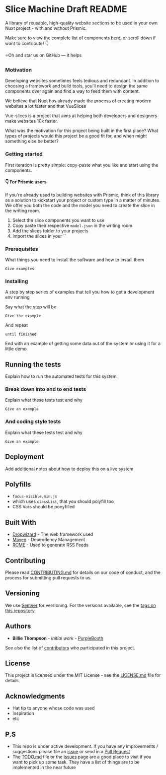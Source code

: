 # Slice Machine Draft README

A library of reusable, high-quality website sections to be used in your own Nuxt project - with and without Prismic.

Make sure to view the complete list of components [here](https://prismic.io),
or scroll down if want to contribute! 👇

⭐️Oh and star us on GitHub — it helps

### Motivation
Developing websites sometimes feels tedious and redundant. In addition to choosing a framework and build tools, you'll need to design the same components over again and find a way to feed them with content.

We believe that Nuxt has already made the process of creating modern websites a lot faster and that VueSlices

Vue-slices is a project that aims at helping both developers and designers make websites 10x faster.

What was the motivation for this project being built in the first place?
What types of projects would this project be a good fit for, and when might something else be better?

### Getting started

First iteration is pretty simple: copy-paste what you like and start using the components.

#### 👇 For Prismic users
If you're already used to building websites with Prismic, think of this library as a solution to kickstart your project or custom type in a matter of minutes. We offer you both the code and the model you need to create the slice in the writing room.

1. Select the slice components you want to use
2. Copy paste their respective `model.json` in the writing room
3. Add the slices folder to your projects
4. Import the slices in your ``

### Prerequisites

What things you need to install the software and how to install them

```
Give examples
```

### Installing

A step by step series of examples that tell you how to get a development env running

Say what the step will be

```
Give the example
```

And repeat

```
until finished
```

End with an example of getting some data out of the system or using it for a little demo

## Running the tests

Explain how to run the automated tests for this system

### Break down into end to end tests

Explain what these tests test and why

```
Give an example
```

### And coding style tests

Explain what these tests test and why

```
Give an example
```

## Deployment

Add additional notes about how to deploy this on a live system

## Polyfills

- `focus-visible.min.js`
- which uses `classList`, that you should polyfill too
- CSS Vars should be ponyfilled

## Built With

* [Dropwizard](http://www.dropwizard.io/1.0.2/docs/) - The web framework used
* [Maven](https://maven.apache.org/) - Dependency Management
* [ROME](https://rometools.github.io/rome/) - Used to generate RSS Feeds

## Contributing

Please read [CONTRIBUTING.md](https://gist.github.com/PurpleBooth/b24679402957c63ec426) for details on our code of conduct, and the process for submitting pull requests to us.

## Versioning

We use [SemVer](http://semver.org/) for versioning. For the versions available, see the [tags on this repository](https://github.com/your/project/tags). 

## Authors

* **Billie Thompson** - *Initial work* - [PurpleBooth](https://github.com/PurpleBooth)

See also the list of [contributors](https://github.com/your/project/contributors) who participated in this project.

## License

This project is licensed under the MIT License - see the [LICENSE.md](LICENSE.md) file for details

## Acknowledgments

* Hat tip to anyone whose code was used
* Inspiration
* etc

## P.S

- This repo is under active development. If you have any improvements / suggestions please file an [issue](https://github.com) or send in a [Pull Request](/CONTRIBUTING.md)
- The [TODO.md](/TODO.md) file or the [issues](https://github.com/kylelobo/The-Documentation-Compendium/issues) page are a good place to visit if you want to pick up some task. They have a list of things are to be implemented in the near future

